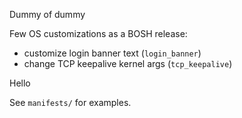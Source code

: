 Dummy of dummy

Few OS customizations as a BOSH release:

- customize login banner text (`login_banner`)
- change TCP keepalive kernel args (`tcp_keepalive`)

Hello

See `manifests/` for examples.

